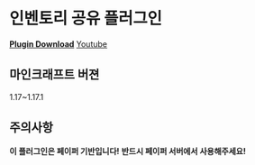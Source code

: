 # 인벤토리 공유 플러그인

[**Plugin Download**](https://github.com/the-sugar-tree/InventoryShare/releases/download/Releases/InventoryShare-1.0.jar)
[Youtube](https://www.youtube.com/channel/UCtqLK2FrJI9BNB0BI8-sWHA)

## 마인크래프트 버젼
1.17~1.17.1

## 주의사항
**이 플러그인은 페이퍼 기반입니다!**
**반드시 페이퍼 서버에서 사용해주세요!**